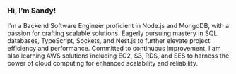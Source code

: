 ### Hi, I’m Sandy!

I'm a Backend Software Engineer proficient in Node.js and MongoDB, with a passion for crafting scalable solutions. Eagerly pursuing mastery in SQL databases, TypeScript, Sockets, and Nest.js to further elevate project efficiency and performance. Committed to continuous improvement, I am also learning AWS solutions including EC2, S3, RDS, and SES to harness the power of cloud computing for enhanced scalability and reliability.

<!---
- 👀 I’m interested in ...
- 🌱 I’m currently learning ...
- 💞️ I’m looking to collaborate on ...
- 📫 How to reach me ...
- 😄 Pronouns: ...
- ⚡ Fun fact: ...
--->

<!---
Sandy-Thabet/Sandy-Thabet is a ✨ special ✨ repository because its `README.md` (this file) appears on your GitHub profile.
You can click the Preview link to take a look at your changes.
--->
